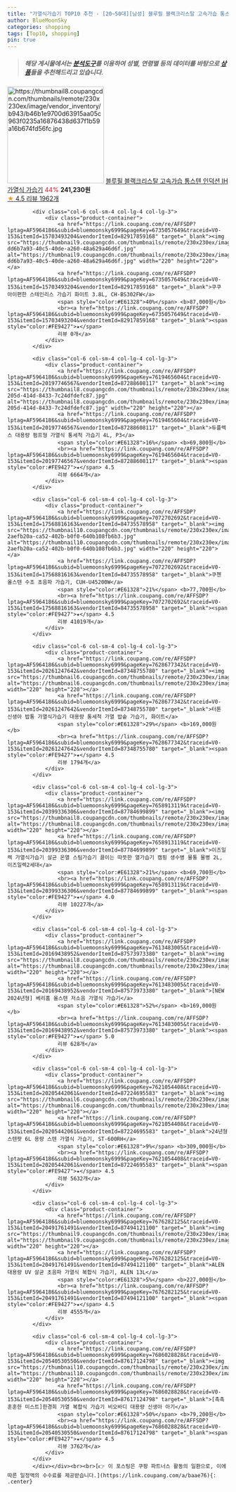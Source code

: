 ```yaml
---
title: "가열식가습기 TOP10 추천 - [20~50대][남성] 블루필 블랙크리스탈 고속가습 통스텐 인덕션 IH 가열식 가습기"
author: BlueMoonSky
categories: shopping
tags: [Top10, shopping]
pin: true
---
```


> ##### 해당 게시물에서는 [**분석도구**](https://itemscout.io/)를 이용하여 **성별**, **연령별** 등의 데이터를 바탕으로 [**상품**](https://link.coupang.com/a/baae76)들을 추천해드리고 있습니다.
<div class="container"><div class="row">
            <div class="col-6 col-sm-4 col-lg-4 col-lg-3">
                <div class="product-container">
                    <a href="https://link.coupang.com/re/AFFSDP?lptag=AF5964186&subid=bluemoonsky6999&pageKey=7650554638&traceid=V0-153&itemId=20354964886&vendorItemId=87439850391" target="_blank"><img src="https://thumbnail8.coupangcdn.com/thumbnails/remote/230x230ex/image/vendor_inventory/b943/b46b1e9700d63915aa05c963f0235a16876438d637f1b59a16b674fd56fc.jpg" alt="https://thumbnail8.coupangcdn.com/thumbnails/remote/230x230ex/image/vendor_inventory/b943/b46b1e9700d63915aa05c963f0235a16876438d637f1b59a16b674fd56fc.jpg" width="220" height="220"></a>
                    <a href="https://link.coupang.com/re/AFFSDP?lptag=AF5964186&subid=bluemoonsky6999&pageKey=7650554638&traceid=V0-153&itemId=20354964886&vendorItemId=87439850391" target="_blank">블루필 블랙크리스탈 고속가습 통스텐 인덕션 IH 가열식 가습기</a>
                    <span style="color:#E61328">44%</span> <b>241,230원</b>
                    <br><a href="https://link.coupang.com/re/AFFSDP?lptag=AF5964186&subid=bluemoonsky6999&pageKey=7650554638&traceid=V0-153&itemId=20354964886&vendorItemId=87439850391" target="_blank"><span style="color:#FE9427">★</span> 4.5
                    리뷰 1962개</a>
                </div>
            </div>
            
            <div class="col-6 col-sm-4 col-lg-4 col-lg-3">
                <div class="product-container">
                    <a href="https://link.coupang.com/re/AFFSDP?lptag=AF5964186&subid=bluemoonsky6999&pageKey=6735057649&traceid=V0-153&itemId=15703493204&vendorItemId=82917859168" target="_blank"><img src="https://thumbnail9.coupangcdn.com/thumbnails/remote/230x230ex/image/retail/images/1671848982329296-dd6b7a93-40c5-40de-a260-48a629a46d6f.jpg" alt="https://thumbnail9.coupangcdn.com/thumbnails/remote/230x230ex/image/retail/images/1671848982329296-dd6b7a93-40c5-40de-a260-48a629a46d6f.jpg" width="220" height="220"></a>
                    <a href="https://link.coupang.com/re/AFFSDP?lptag=AF5964186&subid=bluemoonsky6999&pageKey=6735057649&traceid=V0-153&itemId=15703493204&vendorItemId=82917859168" target="_blank">쿠쿠 아이편한 스테인리스 가습기 화이트 3.8L, CH-BS302FW</a>
                    <span style="color:#E61328">40%</span> <b>87,000원</b>
                    <br><a href="https://link.coupang.com/re/AFFSDP?lptag=AF5964186&subid=bluemoonsky6999&pageKey=6735057649&traceid=V0-153&itemId=15703493204&vendorItemId=82917859168" target="_blank"><span style="color:#FE9427">★</span> 
                    리뷰 0개</a>
                </div>
            </div>
            
            <div class="col-6 col-sm-4 col-lg-4 col-lg-3">
                <div class="product-container">
                    <a href="https://link.coupang.com/re/AFFSDP?lptag=AF5964186&subid=bluemoonsky6999&pageKey=7619465604&traceid=V0-153&itemId=20197746567&vendorItemId=87288608117" target="_blank"><img src="https://thumbnail8.coupangcdn.com/thumbnails/remote/230x230ex/image/retail/images/2023/09/25/14/0/68a1b40b-205d-414d-8433-7c24dfdefc87.jpg" alt="https://thumbnail8.coupangcdn.com/thumbnails/remote/230x230ex/image/retail/images/2023/09/25/14/0/68a1b40b-205d-414d-8433-7c24dfdefc87.jpg" width="220" height="220"></a>
                    <a href="https://link.coupang.com/re/AFFSDP?lptag=AF5964186&subid=bluemoonsky6999&pageKey=7619465604&traceid=V0-153&itemId=20197746567&vendorItemId=87288608117" target="_blank">듀플렉스 대용량 펌프형 가열식 통세척 가습기 4L, P3</a>
                    <span style="color:#E61328">16%</span> <b>69,800원</b>
                    <br><a href="https://link.coupang.com/re/AFFSDP?lptag=AF5964186&subid=bluemoonsky6999&pageKey=7619465604&traceid=V0-153&itemId=20197746567&vendorItemId=87288608117" target="_blank"><span style="color:#FE9427">★</span> 4.5
                    리뷰 6664개</a>
                </div>
            </div>
            
            <div class="col-6 col-sm-4 col-lg-4 col-lg-3">
                <div class="product-container">
                    <a href="https://link.coupang.com/re/AFFSDP?lptag=AF5964186&subid=bluemoonsky6999&pageKey=7072702692&traceid=V0-153&itemId=17568816163&vendorItemId=84735578958" target="_blank"><img src="https://thumbnail10.coupangcdn.com/thumbnails/remote/230x230ex/image/retail/images/2366888217733132-2aefb20a-ca52-402b-b0f0-640b108fb6b3.jpg" alt="https://thumbnail10.coupangcdn.com/thumbnails/remote/230x230ex/image/retail/images/2366888217733132-2aefb20a-ca52-402b-b0f0-640b108fb6b3.jpg" width="220" height="220"></a>
                    <a href="https://link.coupang.com/re/AFFSDP?lptag=AF5964186&subid=bluemoonsky6999&pageKey=7072702692&traceid=V0-153&itemId=17568816163&vendorItemId=84735578958" target="_blank">쿠첸 올스텐 수조 초음파 가습기, CUH-U45200W</a>
                    <span style="color:#E61328">21%</span> <b>77,700원</b>
                    <br><a href="https://link.coupang.com/re/AFFSDP?lptag=AF5964186&subid=bluemoonsky6999&pageKey=7072702692&traceid=V0-153&itemId=17568816163&vendorItemId=84735578958" target="_blank"><span style="color:#FE9427">★</span> 4.5
                    리뷰 41019개</a>
                </div>
            </div>
            
            <div class="col-6 col-sm-4 col-lg-4 col-lg-3">
                <div class="product-container">
                    <a href="https://link.coupang.com/re/AFFSDP?lptag=AF5964186&subid=bluemoonsky6999&pageKey=7628677342&traceid=V0-153&itemId=20261247642&vendorItemId=87348755780" target="_blank"><img src="https://thumbnail6.coupangcdn.com/thumbnails/remote/230x230ex/image/vendor_inventory/9708/80ba83041d0d4ce208911063751faa5de05e88ca5e7dcb19bdeb6c52c175.png" alt="https://thumbnail6.coupangcdn.com/thumbnails/remote/230x230ex/image/vendor_inventory/9708/80ba83041d0d4ce208911063751faa5de05e88ca5e7dcb19bdeb6c52c175.png" width="220" height="220"></a>
                    <a href="https://link.coupang.com/re/AFFSDP?lptag=AF5964186&subid=bluemoonsky6999&pageKey=7628677342&traceid=V0-153&itemId=20261247642&vendorItemId=87348755780" target="_blank">터톤 신생아 밥통 가열식가습기 대용량 통세척 가열 밥솥 가습기, 화이트</a>
                    <span style="color:#E61328">29%</span> <b>169,000원</b>
                    <br><a href="https://link.coupang.com/re/AFFSDP?lptag=AF5964186&subid=bluemoonsky6999&pageKey=7628677342&traceid=V0-153&itemId=20261247642&vendorItemId=87348755780" target="_blank"><span style="color:#FE9427">★</span> 4.5
                    리뷰 1794개</a>
                </div>
            </div>
            
            <div class="col-6 col-sm-4 col-lg-4 col-lg-3">
                <div class="product-container">
                    <a href="https://link.coupang.com/re/AFFSDP?lptag=AF5964186&subid=bluemoonsky6999&pageKey=7658913119&traceid=V0-153&itemId=20399336306&vendorItemId=87784699899" target="_blank"><img src="https://thumbnail8.coupangcdn.com/thumbnails/remote/230x230ex/image/vendor_inventory/2815/a6672275b12656de29ae912e72d05fafc9ed2ac05c9084cd0973c050fc0b.jpg" alt="https://thumbnail8.coupangcdn.com/thumbnails/remote/230x230ex/image/vendor_inventory/2815/a6672275b12656de29ae912e72d05fafc9ed2ac05c9084cd0973c050fc0b.jpg" width="220" height="220"></a>
                    <a href="https://link.coupang.com/re/AFFSDP?lptag=AF5964186&subid=bluemoonsky6999&pageKey=7658913119&traceid=V0-153&itemId=20399336306&vendorItemId=87784699899" target="_blank">이즈일렉 가열식가습기 살균 온열 스팀가습기 끓이는 따뜻한 열가습기 캠핑 생수병 물통 물병 2L, 이즈일렉2세대</a>
                    <span style="color:#E61328">21%</span> <b>69,700원</b>
                    <br><a href="https://link.coupang.com/re/AFFSDP?lptag=AF5964186&subid=bluemoonsky6999&pageKey=7658913119&traceid=V0-153&itemId=20399336306&vendorItemId=87784699899" target="_blank"><span style="color:#FE9427">★</span> 4.0
                    리뷰 10227개</a>
                </div>
            </div>
            
            <div class="col-6 col-sm-4 col-lg-4 col-lg-3">
                <div class="product-container">
                    <a href="https://link.coupang.com/re/AFFSDP?lptag=AF5964186&subid=bluemoonsky6999&pageKey=7613483005&traceid=V0-153&itemId=20169438952&vendorItemId=87573973380" target="_blank"><img src="https://thumbnail8.coupangcdn.com/thumbnails/remote/230x230ex/image/vendor_inventory/9137/99505cd028ae87222a858685756be71a45c7dc7fc42f9e38d3e68bb9ecca.png" alt="https://thumbnail8.coupangcdn.com/thumbnails/remote/230x230ex/image/vendor_inventory/9137/99505cd028ae87222a858685756be71a45c7dc7fc42f9e38d3e68bb9ecca.png" width="220" height="220"></a>
                    <a href="https://link.coupang.com/re/AFFSDP?lptag=AF5964186&subid=bluemoonsky6999&pageKey=7613483005&traceid=V0-153&itemId=20169438952&vendorItemId=87573973380" target="_blank">[NEW 2024년형] 베리홈 올스텐 저소음 가열식 가습기</a>
                    <span style="color:#E61328">52%</span> <b>169,000원</b>
                    <br><a href="https://link.coupang.com/re/AFFSDP?lptag=AF5964186&subid=bluemoonsky6999&pageKey=7613483005&traceid=V0-153&itemId=20169438952&vendorItemId=87573973380" target="_blank"><span style="color:#FE9427">★</span> 5.0
                    리뷰 628개</a>
                </div>
            </div>
            
            <div class="col-6 col-sm-4 col-lg-4 col-lg-3">
                <div class="product-container">
                    <a href="https://link.coupang.com/re/AFFSDP?lptag=AF5964186&subid=bluemoonsky6999&pageKey=7621054408&traceid=V0-153&itemId=20205442061&vendorItemId=87224695583" target="_blank"><img src="https://thumbnail6.coupangcdn.com/thumbnails/remote/230x230ex/image/vendor_inventory/03b8/55af3d3fa72c0c6009851d60a5e0ad9c78af1e6b712bbf6617c499616cba.jpg" alt="https://thumbnail6.coupangcdn.com/thumbnails/remote/230x230ex/image/vendor_inventory/03b8/55af3d3fa72c0c6009851d60a5e0ad9c78af1e6b712bbf6617c499616cba.jpg" width="220" height="220"></a>
                    <a href="https://link.coupang.com/re/AFFSDP?lptag=AF5964186&subid=bluemoonsky6999&pageKey=7621054408&traceid=V0-153&itemId=20205442061&vendorItemId=87224695583" target="_blank">24년형 스텐팟 6L 용량 스텐 가열식 가습기, ST-600RH</a>
                    <span style="color:#E61328">9%</span> <b>309,000원</b>
                    <br><a href="https://link.coupang.com/re/AFFSDP?lptag=AF5964186&subid=bluemoonsky6999&pageKey=7621054408&traceid=V0-153&itemId=20205442061&vendorItemId=87224695583" target="_blank"><span style="color:#FE9427">★</span> 4.5
                    리뷰 5632개</a>
                </div>
            </div>
            
            <div class="col-6 col-sm-4 col-lg-4 col-lg-3">
                <div class="product-container">
                    <a href="https://link.coupang.com/re/AFFSDP?lptag=AF5964186&subid=bluemoonsky6999&pageKey=7676282125&traceid=V0-153&itemId=20491761491&vendorItemId=87494121100" target="_blank"><img src="https://thumbnail9.coupangcdn.com/thumbnails/remote/230x230ex/image/vendor_inventory/949c/e2acd014a87b05d8ec7ee8786793826b0c7534e2a5d9ecd63c48b067d3eb.jpg" alt="https://thumbnail9.coupangcdn.com/thumbnails/remote/230x230ex/image/vendor_inventory/949c/e2acd014a87b05d8ec7ee8786793826b0c7534e2a5d9ecd63c48b067d3eb.jpg" width="220" height="220"></a>
                    <a href="https://link.coupang.com/re/AFFSDP?lptag=AF5964186&subid=bluemoonsky6999&pageKey=7676282125&traceid=V0-153&itemId=20491761491&vendorItemId=87494121100" target="_blank">ALEN 대용량 UV 살균 초음파 가열식 복합식 가습기, ALEN 13L</a>
                    <span style="color:#E61328">5%</span> <b>227,000원</b>
                    <br><a href="https://link.coupang.com/re/AFFSDP?lptag=AF5964186&subid=bluemoonsky6999&pageKey=7676282125&traceid=V0-153&itemId=20491761491&vendorItemId=87494121100" target="_blank"><span style="color:#FE9427">★</span> 4.5
                    리뷰 4555개</a>
                </div>
            </div>
            
            <div class="col-6 col-sm-4 col-lg-4 col-lg-3">
                <div class="product-container">
                    <a href="https://link.coupang.com/re/AFFSDP?lptag=AF5964186&subid=bluemoonsky6999&pageKey=7686028828&traceid=V0-153&itemId=20540530550&vendorItemId=87617124798" target="_blank"><img src="https://thumbnail10.coupangcdn.com/thumbnails/remote/230x230ex/image/vendor_inventory/995f/ffe2178aedd650ea3d3ea99c5826991bf114e7fb94d54b1b76fbffe710da.jpg" alt="https://thumbnail10.coupangcdn.com/thumbnails/remote/230x230ex/image/vendor_inventory/995f/ffe2178aedd650ea3d3ea99c5826991bf114e7fb94d54b1b76fbffe710da.jpg" width="220" height="220"></a>
                    <a href="https://link.coupang.com/re/AFFSDP?lptag=AF5964186&subid=bluemoonsky6999&pageKey=7686028828&traceid=V0-153&itemId=20540530550&vendorItemId=87617124798" target="_blank">[촉촉 훈훈한 미스트]한경희 가열 복합식 가습기 비오바디 대용량 신생아 아기</a>
                    <span style="color:#E61328">50%</span> <b>79,200원</b>
                    <br><a href="https://link.coupang.com/re/AFFSDP?lptag=AF5964186&subid=bluemoonsky6999&pageKey=7686028828&traceid=V0-153&itemId=20540530550&vendorItemId=87617124798" target="_blank"><span style="color:#FE9427">★</span> 4.5
                    리뷰 3762개</a>
                </div>
            </div>
            </div></div><br><br>[👉 이 포스팅은 쿠팡 파트너스 활동의 일환으로, 이에 따른 일정액의 수수료를 제공받습니다.](https://link.coupang.com/a/baae76){: .center}